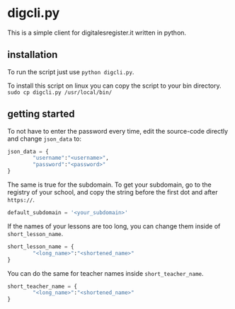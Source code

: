 # digcli.py

This is a simple client for digitalesregister.it written in python.

## installation

To run the script just use `python digcli.py`.

To install this script on linux you can copy the script to your bin directory.
`sudo cp digcli.py /usr/local/bin/`

## getting started

To not have to enter the password every time, edit the source-code
directly and change `json_data` to:
```python
json_data = {
        "username":"<username>",
        "password":"<password>"
}
```

The same is true for the subdomain. To get your subdomain, go to the registry of your school, and copy the string before the first dot and after `https://`.
```python
default_subdomain = '<your_subdomain>'
```

If the names of your lessons are too long, you can change them inside of `short_lesson_name`.
```python
short_lesson_name = {
        "<long_name>":"<shortened_name>"
}
```

You can do the same for teacher names inside `short_teacher_name`.
```python
short_teacher_name = {
        "<long_name>":"<shortened_name>"
}
```
